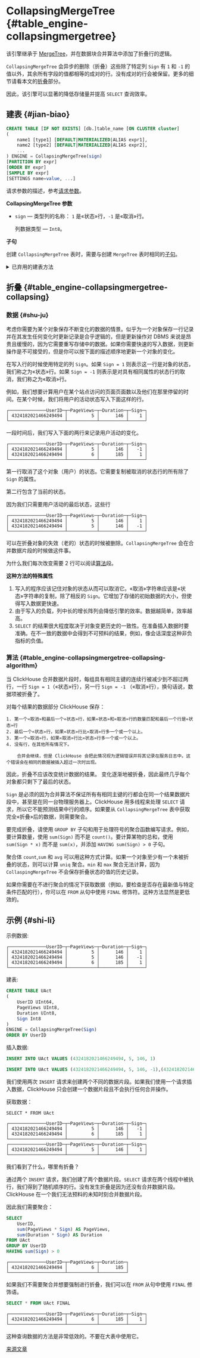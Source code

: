 # CollapsingMergeTree {#table_engine-collapsingmergetree}

该引擎继承于 [MergeTree](mergetree.md)，并在数据块合并算法中添加了折叠行的逻辑。

`CollapsingMergeTree` 会异步的删除（折叠）这些除了特定列 `Sign` 有 `1` 和 `-1` 的值以外，其余所有字段的值都相等的成对的行。没有成对的行会被保留。更多的细节请看本文的[折叠](#table_engine-collapsingmergetree-collapsing)部分。

因此，该引擎可以显著的降低存储量并提高 `SELECT` 查询效率。

## 建表 {#jian-biao}

``` sql
CREATE TABLE [IF NOT EXISTS] [db.]table_name [ON CLUSTER cluster]
(
    name1 [type1] [DEFAULT|MATERIALIZED|ALIAS expr1],
    name2 [type2] [DEFAULT|MATERIALIZED|ALIAS expr2],
    ...
) ENGINE = CollapsingMergeTree(sign)
[PARTITION BY expr]
[ORDER BY expr]
[SAMPLE BY expr]
[SETTINGS name=value, ...]
```

请求参数的描述，参考[请求参数](../../query_language/create.md)。

**CollapsingMergeTree 参数**

-   `sign` — 类型列的名称： `1` 是«状态»行，`-1` 是«取消»行。

    列数据类型 — `Int8`。

**子句**

创建 `CollapsingMergeTree` 表时，需要与创建 `MergeTree` 表时相同的[子句](mergetree.md#table_engine-mergetree-creating-a-table)。

<details markdown="1">

<summary>已弃用的建表方法</summary>

!!! attention "注意"
    不要在新项目中使用该方法，可能的话，请将旧项目切换到上述方法。

``` sql
CREATE TABLE [IF NOT EXISTS] [db.]table_name [ON CLUSTER cluster]
(
    name1 [type1] [DEFAULT|MATERIALIZED|ALIAS expr1],
    name2 [type2] [DEFAULT|MATERIALIZED|ALIAS expr2],
    ...
) ENGINE [=] CollapsingMergeTree(date-column [, sampling_expression], (primary, key), index_granularity, sign)
```

除了 `sign` 的所有参数都与 `MergeTree` 中的含义相同。

-   `sign` — 类型列的名称： `1` 是«状态»行，`-1` 是«取消»行。

        列数据类型 — `Int8`。

</details>

## 折叠 {#table_engine-collapsingmergetree-collapsing}

### 数据 {#shu-ju}

考虑你需要为某个对象保存不断变化的数据的情景。似乎为一个对象保存一行记录并在其发生任何变化时更新记录是合乎逻辑的，但是更新操作对 DBMS 来说是昂贵且缓慢的，因为它需要重写存储中的数据。如果你需要快速的写入数据，则更新操作是不可接受的，但是你可以按下面的描述顺序地更新一个对象的变化。

在写入行的时候使用特定的列 `Sign`。如果 `Sign = 1` 则表示这一行是对象的状态，我们称之为«状态»行。如果 `Sign = -1` 则表示是对具有相同属性的状态行的取消，我们称之为«取消»行。

例如，我们想要计算用户在某个站点访问的页面页面数以及他们在那里停留的时间。在某个时候，我们将用户的活动状态写入下面这样的行。

    ┌──────────────UserID─┬─PageViews─┬─Duration─┬─Sign─┐
    │ 4324182021466249494 │         5 │      146 │    1 │
    └─────────────────────┴───────────┴──────────┴──────┘

一段时间后，我们写入下面的两行来记录用户活动的变化。

    ┌──────────────UserID─┬─PageViews─┬─Duration─┬─Sign─┐
    │ 4324182021466249494 │         5 │      146 │   -1 │
    │ 4324182021466249494 │         6 │      185 │    1 │
    └─────────────────────┴───────────┴──────────┴──────┘

第一行取消了这个对象（用户）的状态。它需要复制被取消的状态行的所有除了 `Sign` 的属性。

第二行包含了当前的状态。

因为我们只需要用户活动的最后状态，这些行

    ┌──────────────UserID─┬─PageViews─┬─Duration─┬─Sign─┐
    │ 4324182021466249494 │         5 │      146 │    1 │
    │ 4324182021466249494 │         5 │      146 │   -1 │
    └─────────────────────┴───────────┴──────────┴──────┘

可以在折叠对象的失效（老的）状态的时候被删除。`CollapsingMergeTree` 会在合并数据片段的时候做这件事。

为什么我们每次改变需要 2 行可以阅读[算法](#table_engine-collapsingmergetree-collapsing-algorithm)段。

**这种方法的特殊属性**

1.  写入的程序应该记住对象的状态从而可以取消它。«取消»字符串应该是«状态»字符串的复制，除了相反的 `Sign`。它增加了存储的初始数据的大小，但使得写入数据更快速。
2.  由于写入的负载，列中长的增长阵列会降低引擎的效率。数据越简单，效率越高。
3.  `SELECT` 的结果很大程度取决于对象变更历史的一致性。在准备插入数据时要准确。在不一致的数据中会得到不可预料的结果，例如，像会话深度这种非负指标的负值。

### 算法 {#table_engine-collapsingmergetree-collapsing-algorithm}

当 ClickHouse 合并数据片段时，每组具有相同主键的连续行被减少到不超过两行，一行 `Sign = 1`（«状态»行），另一行 `Sign = -1` （«取消»行），换句话说，数据项被折叠了。

对每个结果的数据部分 ClickHouse 保存：

    1. 第一个«取消»和最后一个«状态»行，如果«状态»和«取消»行的数量匹配和最后一个行是«状态»行
    2. 最后一个«状态»行，如果«状态»行比«取消»行多一个或一个以上。
    3. 第一个«取消»行，如果«取消»行比«状态»行多一个或一个以上。
    4. 没有行，在其他所有情况下。

        合并会继续，但是 ClickHouse 会把此情况视为逻辑错误并将其记录在服务日志中。这个错误会在相同的数据被插入超过一次时出现。

因此，折叠不应该改变统计数据的结果。
变化逐渐地被折叠，因此最终几乎每个对象都只剩下了最后的状态。

`Sign` 是必须的因为合并算法不保证所有有相同主键的行都会在同一个结果数据片段中，甚至是在同一台物理服务器上。ClickHouse 用多线程来处理 `SELECT` 请求，所以它不能预测结果中行的顺序。如果要从 `CollapsingMergeTree` 表中获取完全«折叠»后的数据，则需要聚合。

要完成折叠，请使用 `GROUP BY` 子句和用于处理符号的聚合函数编写请求。例如，要计算数量，使用 `sum(Sign)` 而不是 `count()`。要计算某物的总和，使用 `sum(Sign * x)` 而不是 `sum(x)`，并添加 `HAVING sum(Sign) > 0` 子句。

聚合体 `count`,`sum` 和 `avg` 可以用这种方式计算。如果一个对象至少有一个未被折叠的状态，则可以计算 `uniq` 聚合。`min` 和 `max` 聚合无法计算，因为 `CollaspingMergeTree` 不会保存折叠状态的值的历史记录。

如果你需要在不进行聚合的情况下获取数据（例如，要检查是否存在最新值与特定条件匹配的行），你可以在 `FROM` 从句中使用 `FINAL` 修饰符。这种方法显然是更低效的。

## 示例 {#shi-li}

示例数据:

    ┌──────────────UserID─┬─PageViews─┬─Duration─┬─Sign─┐
    │ 4324182021466249494 │         5 │      146 │    1 │
    │ 4324182021466249494 │         5 │      146 │   -1 │
    │ 4324182021466249494 │         6 │      185 │    1 │
    └─────────────────────┴───────────┴──────────┴──────┘

建表:

``` sql
CREATE TABLE UAct
(
    UserID UInt64,
    PageViews UInt8,
    Duration UInt8,
    Sign Int8
)
ENGINE = CollapsingMergeTree(Sign)
ORDER BY UserID
```

插入数据:

``` sql
INSERT INTO UAct VALUES (4324182021466249494, 5, 146, 1)
```

``` sql
INSERT INTO UAct VALUES (4324182021466249494, 5, 146, -1),(4324182021466249494, 6, 185, 1)
```

我们使用两次 `INSERT` 请求来创建两个不同的数据片段。如果我们使用一个请求插入数据，ClickHouse 只会创建一个数据片段且不会执行任何合并操作。

获取数据：

    SELECT * FROM UAct

    ┌──────────────UserID─┬─PageViews─┬─Duration─┬─Sign─┐
    │ 4324182021466249494 │         5 │      146 │   -1 │
    │ 4324182021466249494 │         6 │      185 │    1 │
    └─────────────────────┴───────────┴──────────┴──────┘
    ┌──────────────UserID─┬─PageViews─┬─Duration─┬─Sign─┐
    │ 4324182021466249494 │         5 │      146 │    1 │
    └─────────────────────┴───────────┴──────────┴──────┘

我们看到了什么，哪里有折叠？

通过两个 `INSERT` 请求，我们创建了两个数据片段。`SELECT` 请求在两个线程中被执行，我们得到了随机顺序的行。没有发生折叠是因为还没有合并数据片段。ClickHouse 在一个我们无法预料的未知时刻合并数据片段。

因此我们需要聚合：

``` sql
SELECT
    UserID,
    sum(PageViews * Sign) AS PageViews,
    sum(Duration * Sign) AS Duration
FROM UAct
GROUP BY UserID
HAVING sum(Sign) > 0
```

    ┌──────────────UserID─┬─PageViews─┬─Duration─┐
    │ 4324182021466249494 │         6 │      185 │
    └─────────────────────┴───────────┴──────────┘

如果我们不需要聚合并想要强制进行折叠，我们可以在 `FROM` 从句中使用 `FINAL` 修饰语。

``` sql
SELECT * FROM UAct FINAL
```

    ┌──────────────UserID─┬─PageViews─┬─Duration─┬─Sign─┐
    │ 4324182021466249494 │         6 │      185 │    1 │
    └─────────────────────┴───────────┴──────────┴──────┘

这种查询数据的方法是非常低效的。不要在大表中使用它。

[来源文章](https://clickhouse.tech/docs/en/operations/table_engines/collapsingmergetree/) <!--hide-->
